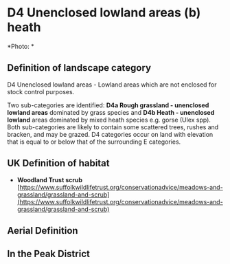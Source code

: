 # D4 Unenclosed lowland areas (b) heath


*Photo: *

## Definition of landscape category

D4 Unenclosed lowland areas - Lowland areas which are not enclosed for stock control purposes.

Two sub-categories are identified: **D4a Rough grassland - unenclosed lowland areas** dominated by grass species and **D4b Heath - unenclosed lowland** areas dominated by mixed heath species e.g. gorse (Ulex spp). Both sub-categories are likely to contain some scattered trees, rushes and bracken, and may be grazed. D4 categories occur on land with elevation that is equal to or below that of the surrounding E categories.

## UK Definition of habitat

* **Woodland Trust scrub** [https://www.suffolkwildlifetrust.org/conservationadvice/meadows-and-grassland/grassland-and-scrub](https://www.suffolkwildlifetrust.org/conservationadvice/meadows-and-grassland/grassland-and-scrub)

## Aerial Definition



## In the Peak District
